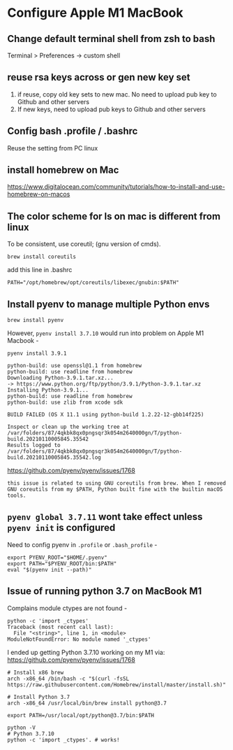 # Configure Apple M1 MacBook

## Change default terminal shell from zsh to bash
Terminal > Preferences -> custom shell

## reuse rsa keys across or gen new key set 
1. if reuse, copy old key sets to new mac. No need to upload pub key to Github and other servers
2. If new keys, need to upload pub keys to Github and other servers

## Config bash .profile / .bashrc
Reuse the setting from PC linux

## install homebrew on Mac
https://www.digitalocean.com/community/tutorials/how-to-install-and-use-homebrew-on-macos

## The color scheme for ls on mac is different from linux
To be consistent, use coreutil; (gnu version of cmds).
```
brew install coreutils
```
add this line in .bashrc
```
PATH="/opt/homebrew/opt/coreutils/libexec/gnubin:$PATH"
```

## Install pyenv to manage multiple Python envs
```
brew install pyenv
```

However, `pyenv install 3.7.10` would run into problem on Apple M1 Macbook -
```
pyenv install 3.9.1

python-build: use openssl@1.1 from homebrew
python-build: use readline from homebrew
Downloading Python-3.9.1.tar.xz...
-> https://www.python.org/ftp/python/3.9.1/Python-3.9.1.tar.xz
Installing Python-3.9.1...
python-build: use readline from homebrew
python-build: use zlib from xcode sdk

BUILD FAILED (OS X 11.1 using python-build 1.2.22-12-gbb14f225)

Inspect or clean up the working tree at /var/folders/87/4qkbk8qx0pngsqr3k054m2640000gn/T/python-build.20210110005845.35542
Results logged to /var/folders/87/4qkbk8qx0pngsqr3k054m2640000gn/T/python-build.20210110005845.35542.log
```
https://github.com/pyenv/pyenv/issues/1768

```
this issue is related to using GNU coreutils from brew. When I removed GNU coreutils from my $PATH, Python built fine with the builtin macOS tools.
```

## `pyenv global 3.7.11` wont take effect unless `pyenv init` is configured

Need to config pyenv in `.profile` or `.bash_profile` -
```
export PYENV_ROOT="$HOME/.pyenv"
export PATH="$PYENV_ROOT/bin:$PATH"
eval "$(pyenv init --path)"
```

## Issue of running python 3.7 on MacBook M1
Complains module ctypes are not found -
```
python -c 'import _ctypes'
Traceback (most recent call last):
  File "<string>", line 1, in <module>
ModuleNotFoundError: No module named '_ctypes'
```
I ended up getting Python 3.7.10 working on my M1 via: https://github.com/pyenv/pyenv/issues/1768
```
# Install x86 brew
arch -x86_64 /bin/bash -c "$(curl -fsSL https://raw.githubusercontent.com/Homebrew/install/master/install.sh)"

# Install Python 3.7
arch -x86_64 /usr/local/bin/brew install python@3.7

export PATH=/usr/local/opt/python@3.7/bin:$PATH

python -V
# Python 3.7.10
python -c 'import _ctypes'. # works!
```

